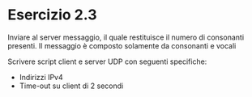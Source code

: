 # Esercizio 2.3
 Inviare al server messaggio, il quale restituisce il  numero di consonanti presenti.
Il messaggio è composto solamente da consonanti e vocali

Scrivere script client e server UDP con seguenti specifiche:
- Indirizzi IPv4
- Time-out su client di 2 secondi